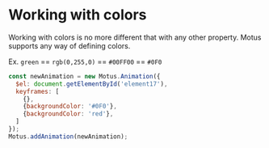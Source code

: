 # Working with colors
Working with colors is no more different that with any other property. Motus supports any way of defining colors.

Ex. `green` == `rgb(0,255,0)` == `#00FF00` == `#0F0`

```js
const newAnimation = new Motus.Animation({
  $el: document.getElementById('element17'),
  keyframes: [
    {},
    {backgroundColor: '#0F0'},
    {backgroundColor: 'red'},
  ]
});
Motus.addAnimation(newAnimation);
```
<!--- [start code] -->
<div class="box" id="element17"></div>
<!-- [end code] -->
